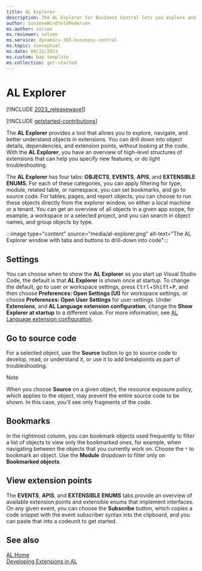 ```yaml
---
title: AL Explorer
description: The AL Explorer for Business Central lets you explore and navigate objects in extensions.  
author: SusanneWindfeldPedersen
ms.author: solsen
ms.reviewer: solsen
ms.service: dynamics-365-business-central
ms.topic: conceptual
ms.date: 09/21/2023
ms.custom: bap-template
ms.collection: get-started
---
```


# AL Explorer

[!INCLUDE [2023_releasewave1](../includes/2023_releasewave1.md)]

[!INCLUDE [getstarted-contributions](includes/getstarted-contributions.md)]

The **AL Explorer** provides a tool that allows you to explore, navigate, and better understand objects in extensions. You can drill down into object details, dependencies, and extension points, without looking at the code. With the **AL Explorer**, you have an overview of high-level structures of extensions that can help you specify new features, or do light troubleshooting.

The **AL Explorer** has four tabs: **OBJECTS**, **EVENTS**, **APIS**, and **EXTENSIBLE ENUMS**. For each of these categories, you can apply filtering for type, module, related table, or namespace, you can set bookmarks, and go to source code. For tables, pages, and report objects, you can choose to run these objects directly from the explorer window, on either a local machine or a tenant. You can get an overview of all objects in a given app scope, for example, a workspace or a selected project, and you can search in object names, and group objects by type.

:::image type="content" source="media/al-explorer.png" alt-text="The AL Explorer window with tabs and buttons to drill-down into code":::

## Settings

You can choose when to show the **AL Explorer** as you start up Visual Studio Code, the default is that **AL Explorer** is shown once at startup. To change the default, go to user or workspace settings, press <kbd>Ctrl</kbd>+<kbd>Shift</kbd>+<kbd>P</kbd>, and then choose **Preferences: Open Settings (UI)** for workspace settings, or choose **Preferences: Open User Settings** for user settings. Under **Extensions**, and **AL Language extension configuration**, change the **Show Explorer at startup** to a different value. For more information, see [AL Language extension configuration](devenv-al-extension-configuration.md).

## Go to source code

For a selected object, use the **Source** button to go to source code to develop, read, or understand it, or use it to add breakpoints as part of troubleshooting.

> [!NOTE]  
> When you choose **Source** on a given object, the resource exposure policy, which applies to the object, may prevent the entire source code to be shown. In this case, you'll see only fragments of the code. 

## Bookmarks

In the rightmost column, you can bookmark objects used frequently to filter a list of objects to view only the bookmarked ones, for example, when navigating between the objects that you currently work on. Choose the `*` to bookmark an object. Use the **Module** dropdown to filter only on **Bookmarked objects**.

## View extension points

The **EVENTS**, **APIS**, and **EXTENSIBLE ENUMS** tabs provide an overview of available extension points and extensible enums that implement interfaces. On any given event, you can choose the **Subscribe** button, which copies a code snippet with the event subscriber syntax into the clipboard, and you can paste that into a codeunit to get started.

## See also

[AL Home](devenv-al-home.md)  
[Developing Extensions in AL](devenv-dev-overview.md)